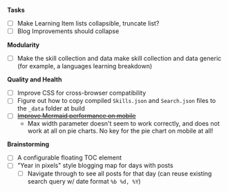 **Tasks**
- [ ] Make Learning Item lists collapsible, truncate list?
- [ ] Blog Improvements should collapse

**Modularity**
- [ ] Make the skill collection and data make skill collection and data generic (for example, a languages learning breakdown)

**Quality and Health**
- [ ] Improve CSS for cross-browser compatibility
- [ ] Figure out how to copy compiled `Skills.json` and `Search.json` files to the `_data` folder at build
- [ ] ~~[Improve Mermaid performance on mobile](https://github.com/mermaid-js/mermaid/issues/1134)~~
  - Max width parameter doesn't seem to work correctly, and does not work at all on pie charts. No key for the pie chart on mobile at all!

**Brainstorming**
- [ ] A configurable floating TOC element
- [ ] "Year in pixels" style blogging map for days with posts
  - [ ] Navigate through to see all posts for that day (can reuse existing search query w/ date format `%b %d, %Y`)